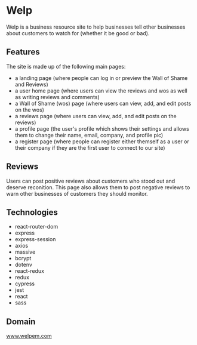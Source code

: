 # Welp
Welp is a business resource site to help businesses tell other businesses about customers to watch for (whether it be good or bad).

## Features
The site is made up of the following main pages:
* a landing page (where people can log in or preview the Wall of Shame and Reviews)
* a user home page (where users can view the reviews and wos as well as writing reviews and comments)
* a Wall of Shame (wos) page (where users can view, add, and edit posts on the wos)
* a reviews page (where users can view, add, and edit posts on the reviews)
* a profile page (the user's profile which shows their settings and allows them to change their name, email, company, and profile pic)
* a register page (where people can register either themself as a user or their company if they are the first user to connect to our site)

## Reviews
Users can post positive reviews about customers who stood out and deserve reconition. This page also allows them to post negative reviews to warn other businesses of customers they should monitor.

## Technologies
* react-router-dom
* express
* express-session
* axios
* massive
* bcrypt
* dotenv
* react-redux
* redux
* cypress
* jest
* react
* sass

## Domain
www.welpem.com
